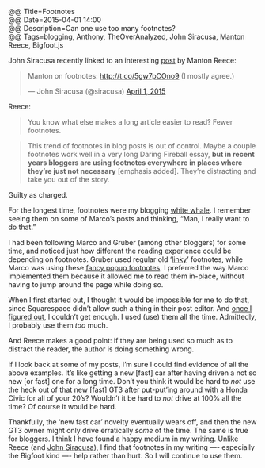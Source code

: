 @@ Title=Footnotes  
@@ Date=2015-04-01 14:00  
@@ Description=Can one use too many footnotes?  
@@ Tags=blogging, Anthony, TheOverAnalyzed, John Siracusa, Manton Reece, Bigfoot.js  

John Siracusa recently linked to an interesting [post][manton] by Manton Reece:

<blockquote lang="en"><p>Manton on footnotes: <a href="http://t.co/5gw7pCOno9">http://t.co/5gw7pCOno9</a> (I mostly agree.)</p>&mdash; John Siracusa (@siracusa) <a href="https://twitter.com/siracusa/status/583316200383492096">April 1, 2015</a></blockquote>

Reece:
>You know what else makes a long article easier to read? Fewer footnotes.

>This trend of footnotes in blog posts is out of control. Maybe a couple footnotes work well in a very long Daring Fireball essay, **but in recent years bloggers are using footnotes everywhere in places where they’re just not necessary** [emphasis added]. They’re distracting and take you out of the story.

Guilty as charged.

For the longest time, footnotes were my blogging [white whale][urbanup]. I remember seeing them on some of Marco’s posts and thinking, “Man, I really want to do that.”

I had been following Marco and Gruber (among other bloggers) for some time, and noticed just how different the reading experience could be depending on footnotes. Gruber used regular old ‘[linky][daringfireball]’ footnotes, while Marco was using these [fancy popup footnotes][marco]. I preferred the way Marco implemented them because it allowed me to read them in-place, without having to jump around the page while doing so.  

When I first started out, I thought it would be impossible for me to do that, since Squarespace didn’t allow such a thing in their post editor. And [once I figured out][theoveranalyzed 2], I couldn’t get enough. I used (use) them all the time. Admittedly, I probably use them *too* much. 

And Reece makes a good point: if they are being used so much as to distract the reader, the author is doing something wrong.

If I look back at some of my posts, I’m sure I could find evidence of all the above examples. It’s like getting a new [fast] car after having driven a not so new [or fast] one for a long time. Don’t you think it would be hard to *not* use the heck out of that new [fast] GT3 after put-put’ing around with a Honda Civic for all of your 20’s? Wouldn’t it be hard to *not* drive at 100% all the time? Of course it would be hard. 

Thankfully, the ‘new fast car’ novelty eventually wears off, and then the new GT3 owner might only drive erratically *some* of the time. The same is true for bloggers. I think I have found a happy medium in my writing. Unlike Reece (and [John Siracusa][5by5]), I find that footnotes in my writing —- especially the Bigfoot kind —- help rather than hurt. So I will continue to use them.

[5by5]: http://5by5.tv/hypercritical/23
[daringfireball]: http://daringfireball.net/2015/03/apple_watch_prelude#fn1-2015-03-07
[manton]: http://www.manton.org/2015/03/footnotes.html
[marco]: http://www.marco.org/2014/12/05/how-overcast-asks-for-reviews#fnref:pxx04GsSg1
[theoveranalyzed 2]: /2015/1/31/bigfoot-footnotes-in-squarespace
[urbanup]: http://white-whale.urbanup.com/5468452